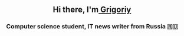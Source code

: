 <h2 align="center">Hi there, I'm<a href="https://daniilshat.ru/" target="_blank"> Grigoriy</a> 
<h3 align="center">Computer science student, IT news writer from Russia 🇷🇺</h3>
<!--
**forgitaccaunt/forgitaccaunt** is a ✨ _special_ ✨ repository because its `README.md` (this file) appears on your GitHub profile.

Here are some ideas to get you started:

- 🔭 I’m currently working on ...
- 🌱 I’m currently learning ...
- 👯 I’m looking to collaborate on ...
- 🤔 I’m looking for help with ...
- 💬 Ask me about ...
- 📫 How to reach me: ...
- 😄 Pronouns: ...
- ⚡ Fun fact: ...
-->
